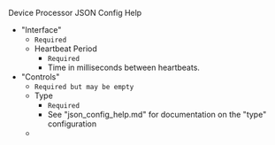 Device Processor JSON Config Help


* "Interface"
  * `Required`
  * Heartbeat Period
    * `Required`
    * Time in milliseconds between heartbeats.
* "Controls"
    * `Required but may be empty`
    * Type
      * `Required`
      * See "json_config_help.md" for documentation on the "type" configuration
    *